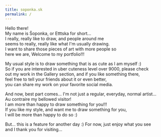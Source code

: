```yaml
---
title: soponka.sk
permalink: /
---
```


Hello there!  
My name is Šoponka, or Etttska for short...  
I really, really like to draw, and people around me  
seems to really, really like what I'm usually drawing.  
I want to share those pieces of art with more people so  
here we are, Welcome to my portfolio!!!  

My usual style is to draw something that is as cute as I am myself :)  
So if you are interested in uber cuteness level over 9000, please check  
out my work in the Gallery section, and if you like something there,  
feel free to tell your friends about it or even better,  
you can share my work on your favorite social media.  

And now, best part comes... I'm not just a regular, everyday, normal artist...  
Au contraire my bellowed visitor!   
I am more than happy to draw something for you!!!  
If you like my style, and want me to draw something for you,  
I will be more than happy to do so :)  

But... this is a feature for another day :) For now, just enjoy what you see  
and I thank you for visiting...
